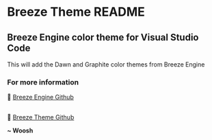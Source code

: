 # Breeze Theme README
## Breeze Engine color theme for Visual Studio Code

This will add the Dawn and Graphite color themes from Breeze Engine


### For more information
🔗 [Breeze Engine Github](https://github.com/SentimentalWoosh/Breeze)
##
🔗 [Breeze Theme Github](https://help.github.com/articles/markdown-basics/)

**~ Woosh**
